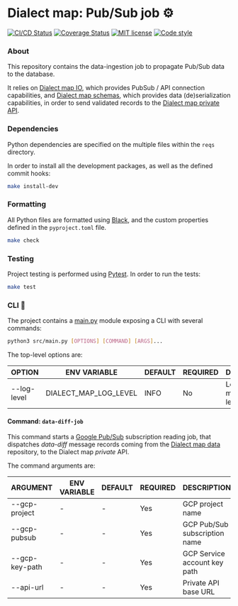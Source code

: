 # Dialect map: Pub/Sub job ⚙️

[![CI/CD Status][ci-status-badge]][ci-status-link]
[![Coverage Status][cov-status-badge]][cov-status-link]
[![MIT license][mit-license-badge]][mit-license-link]
[![Code style][code-style-badge]][code-style-link]


### About
This repository contains the data-ingestion job to propagate Pub/Sub data to the database.

It relies on [Dialect map IO][dialect-map-io], which provides PubSub / API connection capabilities,
and [Dialect map schemas][dialect-map-schemas], which provides data (de)serialization capabilities,
in order to send validated records to the [Dialect map private API][dialect-map-private-api].


### Dependencies
Python dependencies are specified on the multiple files within the `reqs` directory.

In order to install all the development packages, as well as the defined commit hooks:
```sh
make install-dev
```


### Formatting
All Python files are formatted using [Black][web-black], and the custom properties defined
in the `pyproject.toml` file.
```sh
make check
```


### Testing
Project testing is performed using [Pytest][web-pytest]. In order to run the tests:
```sh
make test
```


### CLI 🚀
The project contains a [main.py][main-module] module exposing a CLI with several commands:
```sh
python3 src/main.py [OPTIONS] [COMMAND] [ARGS]...
```

The top-level options are:

| OPTION         | ENV VARIABLE           | DEFAULT          | REQUIRED | DESCRIPTION                              |
|----------------|------------------------|------------------|----------|------------------------------------------|
| --log-level    | DIALECT_MAP_LOG_LEVEL  | INFO             | No       | Log messages level                       |


#### Command: `data-diff-job`
This command starts a [Google Pub/Sub][google-pub-sub] subscription reading job, that dispatches _data-diff_
message records coming from the [Dialect map data][dialect-map-data] repository, to the Dialect map _private_ API.

The command arguments are:

| ARGUMENT       | ENV VARIABLE           | DEFAULT          | REQUIRED | DESCRIPTION                              |
|----------------|------------------------|------------------|----------|------------------------------------------|
| --gcp-project  | -                      | -                | Yes      | GCP project name                         |
| --gcp-pubsub   | -                      | -                | Yes      | GCP Pub/Sub subscription name            |
| --gcp-key-path | -                      | -                | Yes      | GCP Service account key path             |
| --api-url      | -                      | -                | Yes      | Private API base URL                     |


[ci-status-badge]: https://github.com/dialect-map/dialect-map-job-pubsub/actions/workflows/ci.yml/badge.svg?branch=main
[ci-status-link]: https://github.com/dialect-map/dialect-map-job-pubsub/actions/workflows/ci.yml?query=branch%3Amain
[code-style-badge]: https://img.shields.io/badge/code%20style-black-000000.svg
[code-style-link]: https://github.com/psf/black
[cov-status-badge]: https://codecov.io/gh/dialect-map/dialect-map-job-pubsub/branch/main/graph/badge.svg
[cov-status-link]: https://codecov.io/gh/dialect-map/dialect-map-job-pubsub
[mit-license-badge]: https://img.shields.io/badge/License-MIT-blue.svg
[mit-license-link]: https://github.com/dialect-map/dialect-map-job-pubsub/blob/main/LICENSE

[dialect-map-data]: https://github.com/dialect-map/dialect-map-data
[dialect-map-io]: https://github.com/dialect-map/dialect-map-io
[dialect-map-private-api]: https://github.com/dialect-map/dialect-map-private-api
[dialect-map-schemas]: https://github.com/dialect-map/dialect-map-schemas
[google-pub-sub]: https://cloud.google.com/pubsub/docs/overview
[main-module]: src/main.py
[web-black]: https://black.readthedocs.io/en/stable/
[web-pytest]: https://docs.pytest.org/en/latest/#
